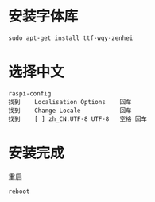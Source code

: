 # 安装字体库
    sudo apt-get install ttf-wqy-zenhei
# 选择中文
    raspi-config
    找到    Localisation Options    回车
    找到    Change Locale           回车
    找到    [ ] zh_CN.UTF-8 UTF-8   空格 回车
# 安装完成
重启
    
    reboot
